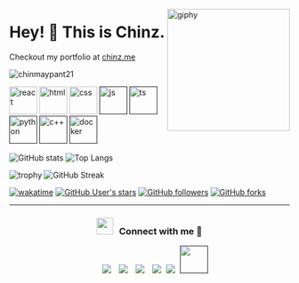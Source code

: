 
<!--suppress HtmlDeprecatedAttribute -->
[<img align='right' src="https://media.giphy.com/media/M9gbBd9nbDrOTu1Mqx/giphy.gif" width="220" alt="giphy">](https://t.me/voko_aleksey)


# Hey! 👋 This is Chinz. #
Checkout my portfolio at [chinz.me](https://chinz.me)

<p align="left"> <img src="https://komarev.com/ghpvc/?username=chinmaypant21&label=Profile%20views&color=0e75b6&style=flat" alt="chinmaypant21" /> </p>

[<img src="https://cdn.iconscout.com/icon/free/png-512/react-3-1175109.png" alt="react" width="50">](https://react.dev/learn)
[<img src="https://cdn.iconscout.com/icon/free/png-512/html-2752158-2284975.png" alt="html" width="50">](https://developer.mozilla.org/en-US/docs/Web/HTML)
[<img src="https://cdn.iconscout.com/icon/free/png-512/css-131-722685.png" alt="css" width="50">](https://developer.mozilla.org/en-US/docs/Web/HTML)
[<img src="https://cdn.iconscout.com/icon/free/png-512/javascript-1-225993.png" alt="js" width="50">]()
[<img src="https://cdn.iconscout.com/icon/free/png-512/typescript-1-1175078.png" alt="ts" width="50">]()
[<img src="https://cdn.iconscout.com/icon/free/png-256/python-3521655-2945099.png" alt="python" width="50">]()
[<img src="https://cdn.iconscout.com/icon/free/png-512/c-58-1175247.png" alt="c++" width="50">]()
[<img src="https://cdn.iconscout.com/icon/free/png-512/docker-3628734-3029959.png" alt="docker" width="50">]()



![GitHub stats](https://github-readme-stats.vercel.app/api?username=chinmaypant21&theme=gotham&show_icons=true&count_private=true&hide_title=true&hide_border=true)
![Top Langs](https://github-readme-stats.vercel.app/api/top-langs/?username=chinmaypant21&layout=default&theme=gotham&hide=html&hide_border=true&card_width=330)


![trophy](https://github-profile-trophy.vercel.app/?username=chinmaypant21&theme=onestar&no-frame=true&column=3&row=2)
![GitHub Streak](http://github-readme-streak-stats.herokuapp.com?user=chinmaypant21&theme=gotham&hide_border=true&date_format=M%20j%5B%2C%20Y%5D)

[![wakatime](https://wakatime.com/badge/user/8cc8aa38-4041-409b-9d27-a85e5b897ad4.svg?style=social)](https://wakatime.com/@8cc8aa38-4041-409b-9d27-a85e5b897ad4)
[<img alt="GitHub User's stars" src="https://img.shields.io/github/stars/chinmaypant21?affiliations=OWNER%2CCOLLABORATOR%2CORGANIZATION_MEMBER&label=Total%20user%20stars%20in%20all%20repo&logoColor=red&style=social">](https://github.com/chinmaypant21?tab=repositories&q=&type=&language=&sort=stargazers)
[<img alt="GitHub followers" src="https://img.shields.io/github/followers/chinmaypant21?&logoColor=red&style=social">](https://github.com/chinmaypant21?tab=followers)
[<img alt="GitHub forks" src="https://img.shields.io/github/forks/chinmaypant21/TranslatorSelenium?logoColor=red&style=social">](https://github.com/chinmaypant21/TranslatorSelenium/network/members)

------
<h3 align="center" > <img src="https://media.giphy.com/media/iY8CRBdQXODJSCERIr/giphy.gif" width="30" height="30" style="margin-right: 10px;">Connect with me 🤝 </h3>

<p align="center">

 <div align="center"  class="icons-social" style="margin-left: 10px;">
        <a style="margin-left: 10px;"  target="_blank" href="https://www.linkedin.com/in/chinmay-pant-565277200/">
			<img src="https://img.icons8.com/doodle/40/000000/linkedin--v2.png"></a>
        <a style="margin-left: 10px;" target="_blank" href="https://github.com/chinmaypant21">
		<img src="https://img.icons8.com/doodle/40/000000/github--v1.png"></a>
        <a style="margin-left: 10px;" target="_blank" href="https://instagram.com/not_cicada">
			<img src="https://img.icons8.com/doodle/40/000000/instagram-new--v2.png"></a>
		<a style="margin-left: 10px;" target="_blank" href="https://twitter.com/not__cicada">
			<img src="https://img.icons8.com/doodle/1x/twitter-squared--v2.png" ></a>
		<a style="margin-left: 5px;" target="_blank" href="">
			<img src="https://img.icons8.com/plasticine/0.5x/resume.png" ></a>
		<a style="margin-left: 5px;" target="_blank" href="">
			<img src="https://img.icons8.com/clouds/1x/web.png" width='50'></a>
      </div>

</p>
